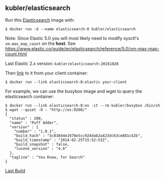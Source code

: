 ## kubler/elasticsearch

Run this [Elasticsearch][] image with:

    $ docker run -d --name elasticsearch-0 kubler/elasticsearch

Note: Since Elastic 5.0 you will most likely need to modify sysctl's
`vm.max_map_count` on the **host**.
See https://www.elastic.co/guide/en/elasticsearch/reference/5.0/vm-max-map-count.html

Last Elastic 2.x version: `kubler/elasticsearch:20161020`

Then [link][linking] to it from your client container:

    $ docker run --link elasticsearch-0:elastic your-client

For example, we can use the busybox image and wget to query the elasticsearch container:

    $ docker run --link elasticsearch-0:es -it --rm kubler/busybox /bin/sh
    $ wget --quiet -O - "http://es:9200/"
    {
      "status" : 200,
      "name" : "Puff Adder",
      "version" : {
        "number" : "1.0.1",
        "build_hash" : "5c03844e1978e5cc924dab2a423dc63ce881c42b",
        "build_timestamp" : "2014-02-25T15:52:53Z",
        "build_snapshot" : false,
        "lucene_version" : "4.6"
      },
      "tagline" : "You Know, for Search"
    }

[Last Build][packages]

[Elasticsearch]: http://www.elasticsearch.org/
[linking]: http://docs.docker.io/en/latest/use/port_redirection/#linking-a-container
[packages]: PACKAGES.md
